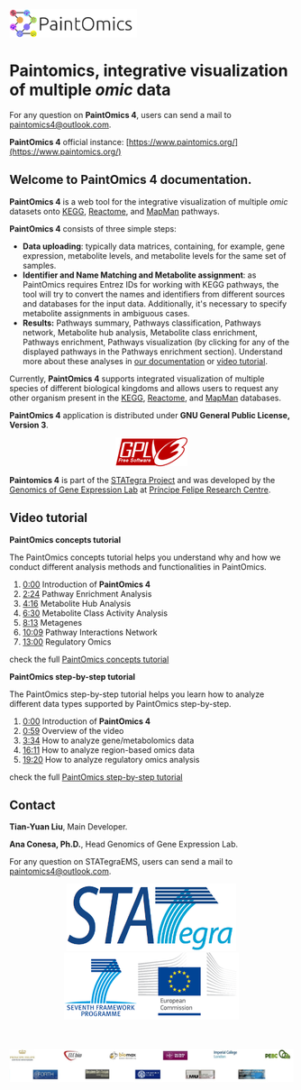 <div class="imageContainer" style="" >
    <img src="docs/img/paintomics_150x690.png" height="50" title="STATegra EMS LOGO."/>
</div>

# Paintomics, integrative visualization of multiple *omic* data                                    
For any question on **PaintOmics 4**, users can send a mail to [paintomics4@outlook.com](mailto:paintomics4@outlook.com).

**PaintOmics 4** official instance: [https://www.paintomics.org/](https://www.paintomics.org/)

## Welcome to PaintOmics 4 documentation.

**PaintOmics 4** is a web tool for the integrative visualization of multiple *omic* datasets onto [KEGG](https://www.genome.jp/kegg/), [Reactome](https://reactome.org/), and [MapMan](http://www.gomapman.org/) pathways.

**PaintOmics 4** consists of three simple steps:

* **Data uploading**: typically data matrices, containing, for example, gene expression, metabolite levels, and metabolite levels for the same set of samples.
* **Identifier and Name Matching and Metabolite assignment**: as PaintOmics requires Entrez IDs for working with KEGG pathways, the tool will try to convert the names and identifiers from different sources and databases for the input data. Additionally, it's necessary to specify metabolite assignments in ambiguous cases.
* **Results:** Pathways summary, Pathways classification, Pathways network, Metabolite hub analysis, Metabolite class enrichment, Pathways enrichment, Pathways visualization (by clicking for any of the displayed pathways in the Pathways enrichment section). Understand more about these analyses in [our documentation](http://paintomics.readthedocs.io/en/latest/) or [video tutorial](https://www.youtube.com/channel/UCSoQ3LSli9ZxOQTX56_WJeA).

Currently, **PaintOmics 4** supports integrated visualization of multiple species of different biological kingdoms and allows users to request any other organism present in the [KEGG](https://www.genome.jp/kegg/), [Reactome](https://reactome.org/), and [MapMan](http://www.gomapman.org/) databases.

**PaintOmics 4** application is distributed under **GNU General Public License, Version 3**.

<div class="imageContainer" style="text-align:center; font-size:10px; color:#898989" >
    <img src="docs/img/gplv3-127x51.png" title="GNU GENERAL PUBLIC LICENSE Version 3 logo."/>
</div>

**Paintomics 4** is part of the [STATegra Project](https://cordis.europa.eu/project/id/306000/reporting) and was developed by the [Genomics of Gene Expression Lab](http://conesalab.org/) at [Príncipe Felipe Research Centre](http://www.cipf.es/).

## Video tutorial 

**PaintOmics concepts tutorial**

The PaintOmics concepts tutorial helps you understand why and how we conduct different analysis methods and functionalities in PaintOmics.

1. [0:00](https://www.youtube.com/watch?v=brvToUmL1n4&t=0s) Introduction of **PaintOmics 4**
2. [2:24](https://www.youtube.com/watch?v=brvToUmL1n4&t=144s) Pathway Enrichment Analysis 
3. [4:16](https://www.youtube.com/watch?v=brvToUmL1n4&t=256s) Metabolite Hub Analysis 
4. [6:30](https://www.youtube.com/watch?v=brvToUmL1n4&t=390s) Metabolite Class Activity Analysis  
5. [8:13](https://www.youtube.com/watch?v=brvToUmL1n4&t=493s) Metagenes 
6. [10:09](https://www.youtube.com/watch?v=brvToUmL1n4&t=609s) Pathway Interactions Network 
7. [13:00](https://www.youtube.com/watch?v=brvToUmL1n4&t=780s) Regulatory Omics

check the full [PaintOmics concepts tutorial](https://youtu.be/brvToUmL1n4)

**PaintOmics step-by-step tutorial**

The PaintOmics step-by-step tutorial helps you learn how to analyze different data types supported by PaintOmics step-by-step. 

1. [0:00](https://www.youtube.com/watch?v=4XxPKqAubsA&t=0s) Introduction of **PaintOmics 4**
2. [0:59](https://www.youtube.com/watch?v=4XxPKqAubsA&t=59s) Overview of the video
3. [3:34](https://www.youtube.com/watch?v=4XxPKqAubsA&t=214s) How to analyze gene/metabolomics data 
4. [16:11](https://www.youtube.com/watch?v=4XxPKqAubsA&t=971s) How to analyze region-based omics data
5. [19:20](https://www.youtube.com/watch?v=4XxPKqAubsA&t=1160s) How to analyze regulatory omics analysis

check the full [PaintOmics step-by-step tutorial](https://youtu.be/4XxPKqAubsA)

## Contact

**Tian-Yuan Liu**, Main Developer.

**Ana Conesa, Ph.D.**, Head Genomics of Gene Expression Lab.

For any question on STATegraEMS, users can send a mail to [paintomics4@outlook.com](mailto:paintomics4@outlook.com).


<div class="imageContainer" style="text-align:center; font-size:10px; color:#898989" >
    <img src="docs/img/stategra_logo.png" title="The STATegra Project logo."/>
    <img src="docs/img/stategra_logo2.png" title="7th FRAMEWORK PROGRAMME, EUROPEAN COMMISSION"/>
</div>

<div class="imageContainer" style="margin-top:50px; text-align:center; font-size:10px; color:#898989" >
    <img src="docs/img/stategra_partners_logo.jpg" title="The STATegra Consorcium."/>
</div>
